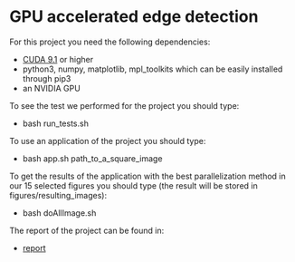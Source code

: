 # GPU accelerated edge detection

For this project you need the following dependencies:
- [CUDA 9.1](https://developer.nvidia.com/cuda-downloads) or higher
- python3, numpy, matplotlib, mpl_toolkits which can be easily installed through pip3
- an NVIDIA GPU

To see the test we performed for the project you should type:
- bash run_tests.sh

To use an application of the project you should type:
- bash app.sh path_to_a_square_image

To get the results of the application with the best parallelization method in our 15 selected figures you should type (the result will be stored in figures/resulting_images):
- bash doAllImage.sh

The report of the project can be found in:
- [report](https://github.com/burklight/Parallels/blob/master/sf2568-project-gpu.pdf)
